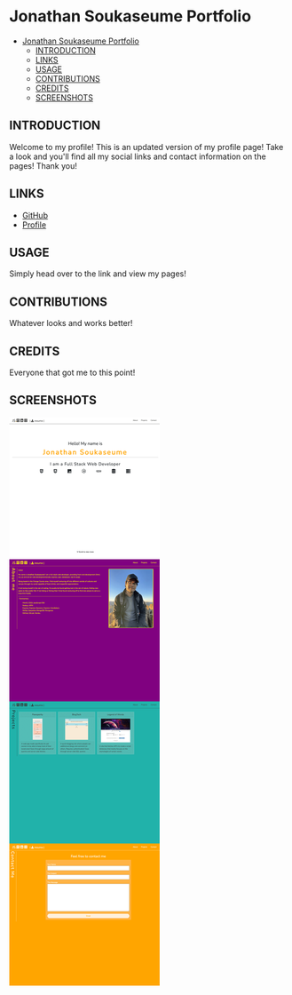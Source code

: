 # Jonathan Soukaseume Portfolio

- [Jonathan Soukaseume Portfolio](#jonathan-soukaseume-portfolio)
  - [INTRODUCTION](#introduction)
  - [LINKS](#links)
  - [USAGE](#usage)
  - [CONTRIBUTIONS](#contributions)
  - [CREDITS](#credits)
  - [SCREENSHOTS](#screenshots)

## INTRODUCTION

Welcome to my profile! This is an updated version of my profile page! Take a look and you'll find all my social links and contact information on the pages! Thank you!

## LINKS
- [GitHub](https://github.com/sksmejn)
- [Profile](https://protected-scrubland-40335.herokuapp.com/)

## USAGE

Simply head over to the link and view my pages!

## CONTRIBUTIONS

Whatever looks and works better!

## CREDITS

Everyone that got me to this point!

## SCREENSHOTS

![Screenshot of Homepage](./public/images/hompage.png)